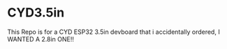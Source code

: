 # CYD3.5in
This Repo is for a CYD ESP32 3.5in devboard that i accidentally ordered, I WANTED A 2.8in ONE!!
